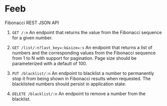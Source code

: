 # Feeb

Fibonacci REST JSON API

1. `GET /:n` An endpoint that returns the value from the Fibonacci sequence for a given number.

2. `GET /list/:n?last_key=:k&size=:s` An endpoint that returns a list of numbers and the corresponding values from the Fibonacci sequence from 1 to N with support for pagination. Page size should be parameterized with a default
of 100.

3. `PUT /blacklist/:n` An endpoint to blacklist a number to permanently stop it from being shown in Fibonacci results
when requested. The blacklisted numbers should persist in application state.

4. `DELETE /blacklist/:n` An endpoint to remove a number from the blacklist.

